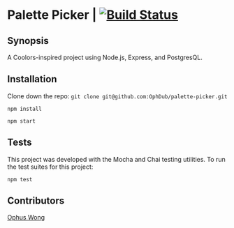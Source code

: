 # Palette Picker | [![Build Status](https://travis-ci.org/OphDub/palette-picker.svg?branch=master)](https://travis-ci.org/OphDub/palette-picker)

## Synopsis

A Coolors-inspired project using Node.js, Express, and PostgresQL.

## Installation

Clone down the repo:
`git clone git@github.com:OphDub/palette-picker.git`

`npm install`

`npm start`

## Tests

This project was developed with the Mocha and Chai testing utilities. 
To run the test suites for this project:

`npm test`

## Contributors

[Ophus Wong](https://github.com/OphDub)
